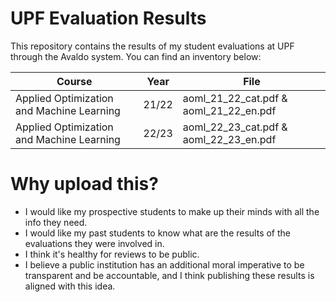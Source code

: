 # UPF Evaluation Results

This repository contains the results of my student evaluations at UPF through the
Avaldo system. You can find an inventory below:

| Course                                    | Year  | File                                   |
|-------------------------------------------|-------|----------------------------------------|
| Applied Optimization and Machine Learning | 21/22 | aoml_21_22_cat.pdf & aoml_21_22_en.pdf |
| Applied Optimization and Machine Learning | 22/23 | aoml_22_23_cat.pdf & aoml_22_23_en.pdf |

# Why upload this?

- I would like my prospective students to make up their minds with all the info
  they need.
- I would like my past students to know what are the results of the evaluations
  they were involved in.
- I think it's healthy for reviews to be public.
- I believe a public institution has an additional moral imperative to be
  transparent and be accountable, and I think publishing these results is
  aligned with this idea.
